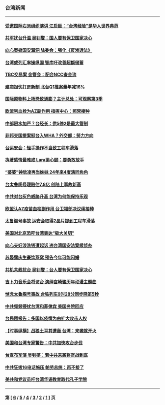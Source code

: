 ### 台湾新闻
---
#### [受邀国际右派组织演讲 江启臣：“台湾经验”是华人世界典范](../../pages/ncid1349361/n12867289.md) 
#### [共军扰台升温 吴钊燮：国人要有保卫国家决心](../../pages/ncid1349361/n12867119.md) 
#### [向心案掀国安漏洞 陆委会：强化《反渗透法》](../../pages/ncid1349361/n12867124.md) 
#### [台湾或列汇率操纵国 智库吁改善超额储蓄](../../pages/ncid1349361/n12867021.md) 
#### [TBC交易案 金管会：配合NCC查金流](../../pages/ncid1349361/n12867025.md) 
#### [建商担忧打房新制 北台Q1推案量年减16%](../../pages/ncid1349361/n12867029.md) 
#### [国际原物料上扬恐致通膨？主计总处：可观察第3季](../../pages/ncid1349361/n12866909.md) 
#### [欧盟列血栓为AZ副作用 指挥中心：照常接种](../../pages/ncid1349361/n12866844.md) 
#### [中部限水加严？台经长：供5停2是最大管制](../../pages/ncid1349361/n12866847.md) 
#### [非邦交国提案挺台入WHA？外交部：努力方向](../../pages/ncid1349361/n12866754.md) 
#### [台运安会：怪手操作不当致工程车滑落](../../pages/ncid1349361/n12866764.md) 
#### [执著感情最难戒 Lara梁心颐：要勇敢放手](../../pages/ncid1349361/n12866598.md) 
#### [“婆婆”钟欣凌再当妹妹 24年来4度演同角色](../../pages/ncid1349361/n12866614.md) 
#### [台太鲁阁号理赔估7.8亿  创陆上事故新高](../../pages/ncid1349361/n12866710.md) 
#### [中共对台灰色威胁升高 台湾为何能保持乐观](../../pages/ncid1349361/n12866430.md) 
#### [欧盟认AZ疫苗血栓副作用 台卫福部决议续接种](../../pages/ncid1349361/n12866540.md) 
#### [太鲁阁号事故 运安会取得2晶片提到工程车滑落](../../pages/ncid1349361/n12866465.md) 
#### [美国对北京恐吓台湾表达“极大关切”](../../pages/ncid1349361/n12866164.md) 
#### [向心夫妇涉洗钱遭起诉 违台湾国安法案续侦办](../../pages/ncid1349361/n12866134.md) 
#### [苏晏霈庆生豪饮燕窝 预告今年可能闪婚](../../pages/ncid1349361/n12866154.md) 
#### [共机共舰扰台 吴钊燮：台人要有保卫国家决心](../../pages/ncid1349361/n12865772.md) 
#### [吉卜力音乐会将访台 演绎宫崎骏历年动漫主题曲](../../pages/ncid1349361/n12865775.md) 
#### [悼念太鲁阁号事故 台铁列车9时28分同步鸣笛5秒](../../pages/ncid1349361/n12865847.md) 
#### [中共频频侵扰台湾和菲律宾 美国务院回应](../../pages/ncid1349361/n12865517.md) 
#### [台民团报告：多国以疫情为由扩大攻击人权](../../pages/ncid1349361/n12864040.md) 
#### [【时事纵横】战狼土耳其遭轰 台湾：来袭就开火](../../pages/ncid1349361/n12865261.md) 
#### [美国和台湾专家警告：中共加快攻台步伐](../../pages/ncid1349361/n12864825.md) 
#### [台宣布军演 吴钊燮：若中共来袭将奋战到底](../../pages/ncid1349361/n12864599.md) 
#### [中共狂拨16电话施压 帕劳总统：再不接了](../../pages/ncid1349361/n12864525.md) 
#### [美共和党议员吁台湾华语教育取代孔子学院](../../pages/ncid1349361/n12864038.md) 

---
#### 第 [ [6](./6.md) / [5](./5.md) / [4](./4.md) / [3](./3.md) / [2](./2.md) / [1](./1.md) ] 页
